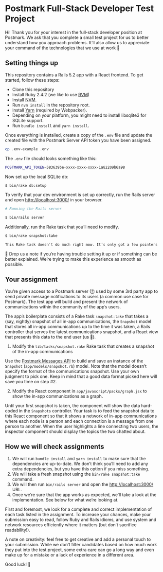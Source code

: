 # Postmark Full-Stack Developer Test Project

Hi! Thank you for your interest in the full-stack developer position at Postmark. We ask that you complete a small test project for us to better understand how you approach problems. It’ll also allow us to appreciate your command of the technologies that we use at work 🙂

## Setting things up

This repository contains a Rails 5.2 app with a React frontend. To get started, follow these steps:

* Clone this repository
* Install Ruby 2.4.2 (we like to use [RVM](https://rvm.io))
* Install [NVM](https://github.com/creationix/nvm).
* Run `nvm install` in the repository root.
* Install [Yarn](https://yarnpkg.com/en/docs/install) (required by Webpacker).
* Depending on your platform, you might need to install libsqlite3 for SQLite support.
* Run `bundle install` and `yarn install`.

Once everything is installed, create a copy of the `.env` file and update the created file with the Postmark Server API token you have been assigned.

``` bash
cp .env-example .env
```

The `.env` file should looks something like this:

``` bash
POSTMARK_API_TOKEN=583639be-xxxx-xxxx-xxxx-1a82209b6a98
```

Now set up the local SQLite db:

``` bash
$ bin/rake db:setup
```

To verify that your dev environment is set up correctly, run the Rails server and open [http://localhost:3000/](http://localhost:3000/) in your browser.

``` bash
# Running the Rails server

$ bin/rails server
```

Additionally, run the Rake task that you’ll need to modify.

``` bash
$ bin/rake snapshot:take

This Rake task doesn’t do much right now. It’s only got a few pointers to get you started!
```

👋 Drop us a note if you’re having trouble setting it up or if something can be better explained. We’re trying to make this experience as smooth as possible.

## Your assignment

You’re given access to a Postmark server ([?](https://postmarkapp.com/support/article/1105-an-introduction-to-postmark-servers)) used by some 3rd party app to send private message notifications to its users (a common use case for Postmark). The test app will build and present the network of communications within the community of the app’s users.

The app’s boilerplate consists of a Rake task `snapshot:take` that takes a (say, nightly) snapshot of all in-app communications, the `Snapshot` model that stores all in-app communications up to the time it was taken, a Rails controller that serves the latest communications snapshot, and a React view that presents this data to the end user (us 🙂).

1. Modify the `lib/tasks/snapshot.rake` Rake task that creates a snapshot of the in-app communications

Use the [Postmark Messages API](https://github.com/wildbit/postmark-gem/wiki/The-Messages-API-support) to build and save an instance of the `Snapshot` (`app/models/snapshot.rb`) model. Note that the model doesn’t specify the format of the communications snapshot. Use your own judgment to pick one. Keep in mind that a good data format picked here will save you time on step #2.

2. Modify the React component in `app/javascript/packs/graph.jsx` to show the in-app communications as a graph.

Until your first snapshot is taken, the component will show the data hard-coded in the `Snapshots` controller. Your task is to feed the snapshot data to this React component so that it shows a network of in-app communications where each node is a person and each connection is a message from one person to another. When the user highlights a line connecting two users, the inspector component should display the topics the two chatted about.

## How we will check assignments

1. We will run `bundle install` and `yarn install` to make sure that the dependencies are up-to-date. We don’t think you’ll need to add any extra dependencies, but you have this option if you miss something.
2. We will take a fresh snapshot using the `bin/rake snapshot:take` command.
3. We will then run `bin/rails server` and open the [http://localhost:3000/](http://localhost:3000/) URL.
4. Once we’re sure that the app works as expected, we’ll take a look at the implementation. See below for what we’re looking at.

First and foremost, we look for a complete and correct implementation of each task listed in the assignment. To increase your chances, make your submission easy to read, follow Ruby and Rails idioms, and use system and network resources efficiently where it matters (but don’t sacrifice readability!).

A note on creativity: feel free to get creative and add a personal touch to your submission. While we don’t filter candidates based on how much work they put into the test project, some extra care can go a long way and even make up for a mistake or a lack of experience in a different area.

Good luck! 🖖
